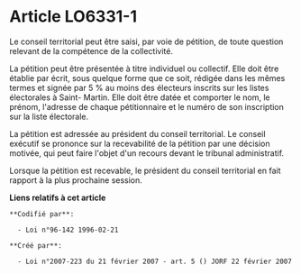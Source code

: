 # Article LO6331-1

Le conseil territorial peut être saisi, par voie de pétition, de toute question relevant de la compétence de la collectivité.

La pétition peut être présentée à titre individuel ou collectif. Elle doit être établie par écrit, sous quelque forme que ce
soit, rédigée dans les mêmes termes et signée par 5 % au moins des électeurs inscrits sur les listes électorales à Saint-
Martin. Elle doit être datée et comporter le nom, le prénom, l'adresse de chaque pétitionnaire et le numéro de son
inscription sur la liste électorale.

La pétition est adressée au président du conseil territorial. Le conseil exécutif se prononce sur la recevabilité de la
pétition par une décision motivée, qui peut faire l'objet d'un recours devant le tribunal administratif.

Lorsque la pétition est recevable, le président du conseil territorial en fait rapport à la plus prochaine session.

**Liens relatifs à cet article**

	**Codifié par**:

	  - Loi n°96-142 1996-02-21

	**Créé par**:

	  - Loi n°2007-223 du 21 février 2007 - art. 5 () JORF 22 février 2007
